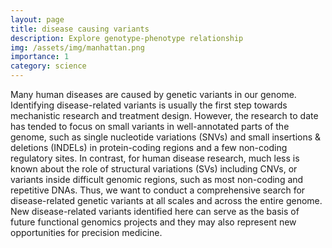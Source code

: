 ```yaml
---
layout: page
title: disease causing variants
description: Explore genotype-phenotype relationship
img: /assets/img/manhattan.png
importance: 1
category: science
---
```


Many human diseases are caused by genetic variants in our genome. Identifying disease-related variants is usually the first step towards mechanistic research and treatment design. However, the research to date has tended to focus on small variants in well-annotated parts of the genome, such as single nucleotide variations (SNVs) and small insertions & deletions (INDELs) in protein-coding regions and a few non-coding regulatory sites. In contrast, for human disease research, much less is known about the role of structural variations (SVs) including CNVs, or variants inside difficult genomic regions, such as most non-coding and repetitive DNAs. Thus, we want to conduct a comprehensive search for disease-related genetic variants at all scales and across the entire genome. New disease-related variants identified here can serve as the basis of future functional genomics projects and they may also represent new opportunities for precision medicine.